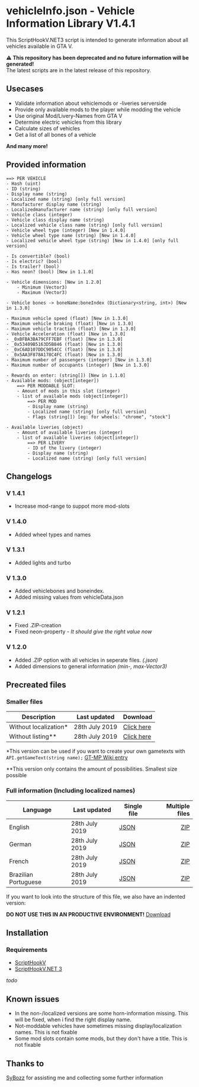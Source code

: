 # vehicleInfo.json - Vehicle Information Library V1.4.1
This ScriptHookV.NET3 script is intended to generate information about all vehicles available in GTA V. 

**⚠️ This repository has been deprecated and no future information will be generated!**     
The latest scripts are in the latest release of this repository.

## Usecases
* Validate information about vehiclemods or -liveries serverside
* Provide only available mods to the player while modding the vehicle
* Use original Mod/Livery-Names from GTA V
* Determine electric vehicles from this library
* Calculate sizes of vehicles
* Get a list of all bones of a vehicle

**And many more!**

## Provided information
```
==> PER VEHICLE
- Hash (uint)
- ID (string)
- Display name (string)
- Localized name (string) [only full version]
- Manufacturer display name (string) 
- Localizedmanufacturer name (string) [only full version]
​- Vehicle class (integer)
​- Vehicle class display name (string)
​- Localized vehicle class name (string) [only full version]
​- Vehicle wheel type (integer) [New in 1.4.0]
​- Vehicle wheel type name (string) [New in 1.4.0]
​- Localized vehicle wheel type (string) [New in 1.4.0] [only full version]
​
- Is convertible? (bool)
- Is electric? (bool)
​- Is trailer? (bool)​
​- Has neon? (bool) [New in 1.1.0]​

- Vehicle dimensions: [New in 1.2.0]
    - Minimum (Vector3) 
    - Maximum (Vector3)
    
- Vehicle bones -> boneName:boneIndex (Dictionary<string, int>) [New in 1.3.0]

- Maximum vehicle speed (float) [New in 1.3.0]
- Maximum vehicle braking (float) [New in 1.3.0]
- Maximum vehicle traction (float) [New in 1.3.0]
- Vehicle Acceleration (float) [New in 1.3.0]
- _0xBFBA3BA79CFF7EBF (float) [New in 1.3.0]
- _0x53409B5163D5B846 (float) [New in 1.3.0]
- _0xC6AD107DDC9054CC (float) [New in 1.3.0]
- _0x5AA3F878A178C4FC (float) [New in 1.3.0]
- Maximum number of passengers (integer) [New in 1.3.0]
- Maximum number of occupants (integer) [New in 1.3.0]
    ​
​- Rewards on enter: (string[]) [New in 1.1.0]
​- Available mods: (object[integer]​​)
​    ==> PER MODDABLE SLOT:
​    - Amount of mods in this slot (integer)
​    - list of available mods (object[integer])
​        ==> PER MOD
​        - Display name (string)
​        - Localized name (string) [only full version]
​        - Flags (string[]) [eg: for wheels: "chrome", "stock"]
​
​- Available liveries (object)
​    - Amount of available liveries (integer)
​    - list of available liveries (object[integer])
​        ==> PER LIVERY
​        - ID of the livery (integer)
​        - Display name (string)
​        - Localized name (string) [only full version]
```

## Changelogs
### V 1.4.1
* Increase mod-range to suppot more mod-slots

### V 1.4.0
* Added wheel types and names

### V 1.3.1
* Added lights and turbo

### V 1.3.0
* Added vehiclebones and boneindex.
* Added missing values from vehicleData.json

### V 1.2.1
* Fixed .ZIP-creation
* Fixed neon-property - *It should give the right value now*

### V 1.2.0
* Added .ZIP option with all vehicles in seperate files. *(<intHash>.json)*
* Added dimensions to general information *(min-, max-Vector3)*

## Precreated files
### Smaller files

Description | Last updated | Download
--- | --- | ---
Without localization* | 28th July 2019 | [Click here](https://github.com/Micky5991/GT-MP-vehicleInfo/releases/download/V1.4.1-vw/vehicleInfo.noloc.json)
Without listing** | 28th July 2019 | [Click here](https://github.com/Micky5991/GT-MP-vehicleInfo/releases/download/V1.4.1-vw/vehicleInfo.nolist.json)

*This version can be used if you want to create your own gametexts with `API.getGameText(string name);` [GT-MP Wiki entry](https://wiki.gt-mp.net/index.php?title=GetGameText)

**This version only contains the amount of possibilities. Smallest size possible

### Full information (Including localized names)

Language | Last updated | Single file | Multiple files
--- | --- | --- | ---:
English | 28th July 2019 | [JSON](https://github.com/Micky5991/GT-MP-vehicleInfo/releases/download/V1.4.1-vw/vehicleInfo-en.full.json) | [ZIP](https://github.com/Micky5991/GT-MP-vehicleInfo/releases/download/V1.4.1-vw/vehicleInfo-en.zip)
German | 28th July 2019 | [JSON](https://github.com/Micky5991/GT-MP-vehicleInfo/releases/download/V1.4.1-vw/vehicleInfo-de.full.json) | [ZIP](https://github.com/Micky5991/GT-MP-vehicleInfo/releases/download/V1.4.1-vw/vehicleInfo-de.zip)
French | 28th July 2019 | [JSON](https://github.com/Micky5991/GT-MP-vehicleInfo/releases/download/V1.4.1-vw/vehicleInfo-fr.full.json) | [ZIP](https://github.com/Micky5991/GT-MP-vehicleInfo/releases/download/V1.4.1-vw/vehicleInfo-fr.zip)
Brazilian Portuguese | 28th July 2019 | [JSON](https://github.com/Micky5991/GT-MP-vehicleInfo/releases/download/V1.4.1-vw/vehicleInfo-pt-br.full.json) | [ZIP](https://github.com/Micky5991/GT-MP-vehicleInfo/releases/download/V1.4.1-vw/vehicleInfo-pt-br.zip)

If you want to look into the structure of this file, we also have an indented version:

**DO NOT USE THIS IN AN PRODUCTIVE ENVIRONMENT!**
[Download](https://github.com/Micky5991/GT-MP-vehicleInfo/releases/download/V1.4.1-vw/vehicleInfo.ind.json)

## Installation
### Requirements
- [ScriptHookV](http://www.dev-c.com/gtav/scripthookv/)
- [ScriptHookV.NET 3](https://github.com/crosire/scripthookvdotnet)

_todo_

## Known issues
* In the non-/localized versions are some horn-information missing. This will be fixed, when i find the right display name.
* Not-moddable vehicles have sometimes missing display/localization names. This is not fixable
* Some mod slots contain some mods, but they don't have a title. This is not fixable

## Thanks to
[SyBozz](https://gt-mp.net/user/2198-sybozz/) for assisting me and collecting some further information


